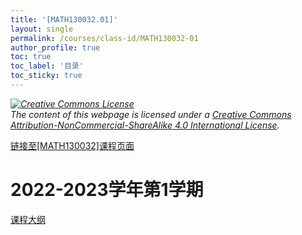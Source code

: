 ```yaml
---
title: '[MATH130032.01]'
layout: single
permalink: /courses/class-id/MATH130032-01
author_profile: true
toc: true
toc_label: '目录'
toc_sticky: true
---
```


<div class='notice--warning'>
	<p><i><a rel='license' href='http://creativecommons.org/licenses/by-nc-sa/4.0/'><img alt='Creative Commons License' style='border-width:0' src='https://i.creativecommons.org/l/by-nc-sa/4.0/88x31.png' /></a><br /> The content of this webpage is licensed under a <a rel='license' href='http://creativecommons.org/licenses/by-nc-sa/4.0/'>Creative Commons Attribution-NonCommercial-ShareAlike 4.0 International License</a>.</i></p>
</div>

<a href='https://fdu-math.github.io/courses/MATH130032'>链接至[MATH130032]课程页面<a>

# 2022-2023学年第1学期

<a href='../courses/syllabus/MATH130032.01-2022-2023-1 (Encrypted).pdf'>课程大纲</a>